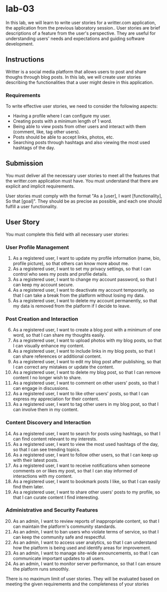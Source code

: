 # lab-03

In this lab, we will learn to write user stories for a writter.com application, the application from the previous laboratory session.. User stories are brief descriptions of a feature from the user's perspective. They are useful for understanding users' needs and expectations and guiding software development.

## Instructions

Writter is a social media platform that allows users to post and share thoughs through blog posts. In this lab, we will create user stories describing the functionalities that a user might desire in this application.

### Requirements
To write effective user stories, we need to consider the following aspects:

- Having a profile where I can configure my user.
- Creating posts with a minimum length of 1 word.
- Being able to view posts from other users and interact with them (comment, like, tag other users).
- Posts should be able to accept links, photos, etc.
- Searching posts through hashtags and also viewing the most used hashtags of the day.

## Submission

You must deliver all the necessary user stories to meet all the features that the writter.com application must have. You must understand that there are explicit and implicit requirements.

User stories must comply with the format "As a [user], I want [functionality], So that [goal]". They should be as precise as possible, and each one should fulfill a user functionality.

## User Story

You must complete this field with all necessary user stories:

### User Profile Management
1.	As a registered user, I want to update my profile information (name, bio, profile picture), so that others can know more about me.
2.	As a registered user, I want to set my privacy settings, so that I can control who sees my posts and profile details.
3.	As a registered user, I want to change my account password, so that I can keep my account secure.
4.	As a registered user, I want to deactivate my account temporarily, so that I can take a break from the platform without losing my data.
5.	As a registered user, I want to delete my account permanently, so that my data is removed from the platform if I decide to leave.

### Post Creation and Interaction
6.	As a registered user, I want to create a blog post with a minimum of one word, so that I can share my thoughts easily.
7.	As a registered user, I want to upload photos with my blog posts, so that I can visually enhance my content.
8.	As a registered user, I want to include links in my blog posts, so that I can share references or additional content.
9.	As a registered user, I want to edit my blog post after publishing, so that I can correct any mistakes or update the content.
10.	As a registered user, I want to delete my blog post, so that I can remove content I no longer wish to share.
11.	As a registered user, I want to comment on other users' posts, so that I can engage in discussions.
12.	As a registered user, I want to like other users' posts, so that I can express my appreciation for their content.
13.	As a registered user, I want to tag other users in my blog post, so that I can involve them in my content.

### Content Discovery and Interaction
14.	As a registered user, I want to search for posts using hashtags, so that I can find content relevant to my interests.
15.	As a registered user, I want to view the most used hashtags of the day, so that I can see trending topics.
16.	As a registered user, I want to follow other users, so that I can keep up with their latest posts.
17.	As a registered user, I want to receive notifications when someone comments on or likes my post, so that I can stay informed of interactions with my content.
18.	As a registered user, I want to bookmark posts I like, so that I can easily find them later.
19.	As a registered user, I want to share other users' posts to my profile, so that I can curate content I find interesting.

### Administrative and Security Features
20.	As an admin, I want to review reports of inappropriate content, so that I can maintain the platform's community standards.
21.	As an admin, I want to ban users who violate terms of service, so that I can keep the community safe and respectful.
22.	As an admin, I want to access user analytics, so that I can understand how the platform is being used and identify areas for improvement.
23.	As an admin, I want to manage site-wide announcements, so that I can communicate important updates to all users.
24.	As an admin, I want to monitor server performance, so that I can ensure the platform runs smoothly.


There is no maximum limit of user stories. They will be evaluated based on meeting the given requirements and the completeness of your stories
